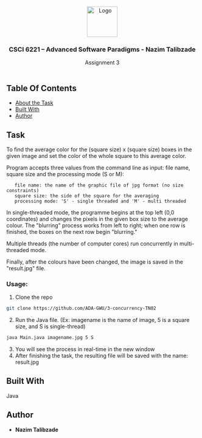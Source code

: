 <br/>
<p align="center">
  <a href="https://github.com/TN02/">
    <img src="https://avatars.githubusercontent.com/u/68858841?s=200&v=4" alt="Logo" width="80" height="80">
  </a>

  <h3 align="center">CSCI 6221 – Advanced Software Paradigms - Nazim Talibzade</h3>

  <p align="center">
    Assignment 3
    <br/>
    <br/>
  </p>
</p>



## Table Of Contents

* [About the Task](#task)
* [Built With](#built-with)
* [Author](#author)

## Task

To find the average color for the (square size) x (square size) boxes in the given image and set the color of the whole square to this average color.

Program accepts three values from the command line as input: file name, square size and the processing mode (S or M):

       file name: the name of the graphic file of jpg format (no size constraints)
       square size: the side of the square for the averaging
       processing mode: 'S' - single threaded and 'M' - multi threaded

In single-threaded mode, the programme begins at the top left (0,0 coordinates) and changes the pixels in the given box size to the average colour. The "blurring" process works from left to right; when one row is finished, the boxes on the next row begin "blurring."

Multiple threads (the number of computer cores) run concurrently in multi-threaded mode.

Finally, after the colours have been changed, the image is saved in the "result.jpg" file.

### Usage:

1. Clone the repo

```sh
git clone https://github.com/ADA-GWU/3-concurrency-TN02
```

2. Run the Java file. (Ex: imagename is the name of image, 5 is a square size, and S is single-thread)
 
```sh
java Main.java imagename.jpg 5 S
```

3. You will see the process in real-time in the new window
4. After finishing the task, the resulting file will be saved with the name: result.jpg

## Built With

Java

## Author

* **Nazim Talibzade**
